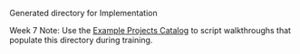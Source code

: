 Generated directory for Implementation

Week 7 Note: Use the [Example Projects Catalog](../../../docs/operations/example-projects.md) to script walkthroughs that populate this directory during training.